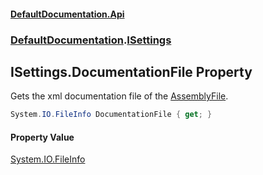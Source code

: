 #### [DefaultDocumentation.Api](index.md 'index')
### [DefaultDocumentation](index.md#DefaultDocumentation 'DefaultDocumentation').[ISettings](ISettings.md 'DefaultDocumentation.ISettings')

## ISettings.DocumentationFile Property

Gets the xml documentation file of the [AssemblyFile](ISettings.AssemblyFile.md 'DefaultDocumentation.ISettings.AssemblyFile').

```csharp
System.IO.FileInfo DocumentationFile { get; }
```

#### Property Value
[System.IO.FileInfo](https://docs.microsoft.com/en-us/dotnet/api/System.IO.FileInfo 'System.IO.FileInfo')